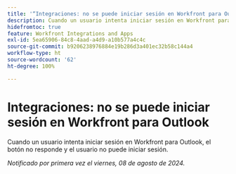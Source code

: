 ```yaml
---
title: '“Integraciones: no se puede iniciar sesión en Workfront para Outlook”'
description: Cuando un usuario intenta iniciar sesión en Workfront para Outlook, el botón no responde y el usuario no puede iniciar sesión.
hidefromtoc: true
feature: Workfront Integrations and Apps
exl-id: 5ea65906-84c8-4aad-a4d9-a10b577a4c4c
source-git-commit: b9206238976884e19b286d3a401ec32b58c144a4
workflow-type: ht
source-wordcount: '62'
ht-degree: 100%

---
```


# Integraciones: no se puede iniciar sesión en Workfront para Outlook

Cuando un usuario intenta iniciar sesión en Workfront para Outlook, el botón no responde y el usuario no puede iniciar sesión.

_Notificado por primera vez el viernes, 08 de agosto de 2024._
